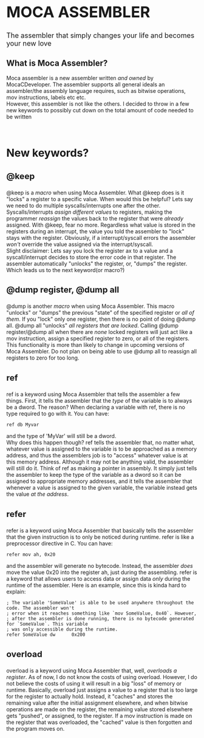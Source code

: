 <h1 style="font-size: 40px">MOCA ASSEMBLER</h1>

<p style="font-size: 18px">The assembler that simply changes your life and becomes your new love</p>

## What is Moca Assembler?
<p style="font-size: 14px">Moca assembler is a new assembler written <i>and owned</i> by MocaCDeveloper. The assembler supports all general ideals an assembler/the assembly language requires, such as bitwise operations, mov instructions, labels etc etc.</br>However, this assembler is not like the others. I decided to throw in a few new keywords to possibly cut down on the total amount of code needed to be written</p></br>

# New keywords?

<h3 style="font-size:22px">@keep</h3>
<p style="font-size: 14px">@keep is a <i>macro</i> when using Moca Assembler. What @keep does is it "locks" a register to a specific value. When would this be helpful? Lets say we need to do multiple syscalls/interrupts one after the other. Syscalls/interrupts <i>assign different values</i> to registers, making the programmer <i>reassign</i> the values back to the register that were <i>already</i> assigned. With @keep, fear no more. Regardless what value is stored in the registers during an interrupt, the value you told the assembler to "lock" stays with the register. Obviously, if a interrupt/syscall errors the assembler <i>won't</i> override the value assigned via the interrupt/syscall.</br>Slight disclaimer: Lets say you lock the register ax to a value and a syscall/interrupt decides to store the error code in that register. The assembler automatically "unlocks" the register, or, "dumps" the register. Which leads us to the next keyword(or macro?)</p>

<h3 style="font-size: 22px">@dump register, @dump all</h3>
<p style="font-size: 14px">@dump is another <i>macro</i> when using Moca Assembler. This macro "unlocks" or "dumps" the previous "state" of the specified register or <i>all of them</i>. If you "lock" only one register, then there is no point of doing @dump all. @dump all "unlocks" <i>all registers that are locked</i>. Calling @dump register/@dump all when there are <i>none</i> locked registers will just act like a mov instruction, assign a specified register to zero, or all of the registers. This functionality is more than likely to change in upcoming versions of Moca Assembler. Do not plan on being able to use @dump all to reassign all registers to zero for too long.</p>

<h3 style="font-size: 22px">ref</h3>
<p style="font-size: 14px">ref is a keyword using Moca Assembler that tells the assembler a few things. First, it tells the assembler that the <i>type</i> of the variable is to always be a dword. The reason? When declaring a variable with ref, there is no type required to go with it. You can have:</p>

```x86asm
ref db Myvar
```
<p style="font-size: 14px">and the type of 'MyVar' will still be a dword.</br>Why does this happen though? ref tells the assembler that, no matter what, whatever value is assigned to the variable is to be approached as a memory address, and thus the assemblers job is to "access" whatever value is at this memory address. Although it may not be anything valid, the assembler will still do it. Think of ref as making a pointer in assembly. It simply just tells the assembler to keep the type of the variable as a dword so it can be assigned to appropriate memory addresses, and it tells the assembler that whenever a value is assigned to the given variable, the variable instead gets the value <i>at the address</i>.</p>

<h3 style="font-size: 22px">refer</h3>
<p style="font-size: 14px">refer is a keyword using Moca Assembler that basically tells the assembler that the given instruction is to only be noticed during runtime. refer is like a preprocessor directive in C. You can have:</p>

```x86asm
refer mov ah, 0x20
```

<p style="font-size: 14px">and the assembler will generate no bytecode. Instead, the assembler <i>does</i> move the value 0x20 into the register ah, just during the assembling. refer is a keyword that allows users to access data or assign data <i>only</i> during the runtime of the assembler. Here is an example, since this is kinda hard to explain:</p>

```x86asm
; The variable 'SomeValue' is able to be used anywhere throughout the code. The assembler won't
; error when it reaches something like `mov SomeValue, 0x40`. However,
; after the assembler is done running, there is no bytecode generated for `SomeValue`. This variable
; was only accessible during the runtime.
refer SomeValue dw      0x200
```

<h3 style="font-size: 22px">overload</h3>
<p style="font-size: 14px">overload is a keyword using Moca Assembler that, well, <i>overloads a register</i>. As of now, I do not know the costs of using overload. However, I do not believe the costs of using it will result in a big "loss" of memory or runtime. Basically, overload just assigns a value to a register that is too large for the register to actually hold. Instead, it "caches" and stores the remaining value after the initial assignment elsewhere, and when bitwise operations are made on the register, the remaining value stored elsewhere gets "pushed", or assigned, to the register. If a mov instruction is made on the register that was overloaded, the "cached" value is then forgotten and the program moves on.</p>